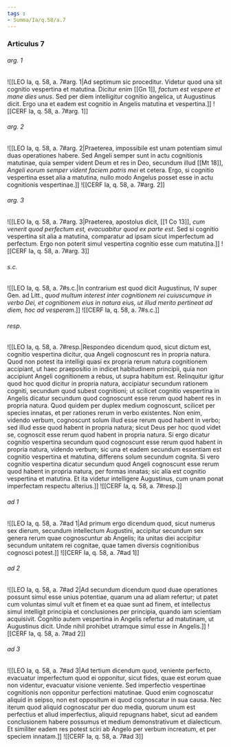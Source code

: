 ```yaml
---
tags : 
- Summa/Ia/q.58/a.7
---
```


### Articulus 7

###### arg. 1
![[LEO Ia, q. 58, a. 7#arg. 1|Ad septimum sic proceditur. Videtur quod una sit cognitio vespertina et matutina. Dicitur enim [[Gn 1]], *factum est vespere et mane dies unus*. Sed per diem intelligitur cognitio angelica, ut Augustinus dicit. Ergo una et eadem est cognitio in Angelis matutina et vespertina.]]
![[CERF Ia, q. 58, a. 7#arg. 1]]

###### arg. 2
![[LEO Ia, q. 58, a. 7#arg. 2|Praeterea, impossibile est unam potentiam simul duas operationes habere. Sed Angeli semper sunt in actu cognitionis matutinae, quia semper vident Deum et res in Deo, secundum illud [[Mt 18]], *Angeli eorum semper vident faciem patris mei* et cetera. Ergo, si cognitio vespertina esset alia a matutina, nullo modo Angelus posset esse in actu cognitionis vespertinae.]]
![[CERF Ia, q. 58, a. 7#arg. 2]]

###### arg. 3
![[LEO Ia, q. 58, a. 7#arg. 3|Praeterea, apostolus dicit, [[1 Co 13]], *cum venerit quod perfectum est, evacuabitur quod ex parte est*. Sed si cognitio vespertina sit alia a matutina, comparatur ad ipsam sicut imperfectum ad perfectum. Ergo non poterit simul vespertina cognitio esse cum matutina.]]
![[CERF Ia, q. 58, a. 7#arg. 3]]

###### s.c.
![[LEO Ia, q. 58, a. 7#s.c.|In contrarium est quod dicit Augustinus, IV super Gen. ad Litt., *quod multum interest inter cognitionem rei cuiuscumque in verbo Dei, et cognitionem eius in natura eius, ut illud merito pertineat ad diem, hoc ad vesperam*.]]
![[CERF Ia, q. 58, a. 7#s.c.]]

###### resp.
![[LEO Ia, q. 58, a. 7#resp.|Respondeo dicendum quod, sicut dictum est, cognitio vespertina dicitur, qua Angeli cognoscunt res in propria natura. Quod non potest ita intelligi quasi ex propria rerum natura cognitionem accipiant, ut haec praepositio in indicet habitudinem principii, quia non accipiunt Angeli cognitionem a rebus, ut supra habitum est. Relinquitur igitur quod hoc quod dicitur in propria natura, accipiatur secundum rationem cogniti, secundum quod subest cognitioni; ut scilicet cognitio vespertina in Angelis dicatur secundum quod cognoscunt esse rerum quod habent res in propria natura. Quod quidem per duplex medium cognoscunt, scilicet per species innatas, et per rationes rerum in verbo existentes. Non enim, videndo verbum, cognoscunt solum illud esse rerum quod habent in verbo; sed illud esse quod habent in propria natura; sicut Deus per hoc quod videt se, cognoscit esse rerum quod habent in propria natura. Si ergo dicatur cognitio vespertina secundum quod cognoscunt esse rerum quod habent in propria natura, videndo verbum; sic una et eadem secundum essentiam est cognitio vespertina et matutina, differens solum secundum cognita. Si vero cognitio vespertina dicatur secundum quod Angeli cognoscunt esse rerum quod habent in propria natura, per formas innatas; sic alia est cognitio vespertina et matutina. Et ita videtur intelligere Augustinus, cum unam ponat imperfectam respectu alterius.]]
![[CERF Ia, q. 58, a. 7#resp.]]

###### ad 1
![[LEO Ia, q. 58, a. 7#ad 1|Ad primum ergo dicendum quod, sicut numerus sex dierum, secundum intellectum Augustini, accipitur secundum sex genera rerum quae cognoscuntur ab Angelis; ita unitas diei accipitur secundum unitatem rei cognitae, quae tamen diversis cognitionibus cognosci potest.]]
![[CERF Ia, q. 58, a. 7#ad 1]]

###### ad 2
![[LEO Ia, q. 58, a. 7#ad 2|Ad secundum dicendum quod duae operationes possunt simul esse unius potentiae, quarum una ad aliam refertur; ut patet cum voluntas simul vult et finem et ea quae sunt ad finem, et intellectus simul intelligit principia et conclusiones per principia, quando iam scientiam acquisivit. Cognitio autem vespertina in Angelis refertur ad matutinam, ut Augustinus dicit. Unde nihil prohibet utramque simul esse in Angelis.]]
![[CERF Ia, q. 58, a. 7#ad 2]]

###### ad 3
![[LEO Ia, q. 58, a. 7#ad 3|Ad tertium dicendum quod, veniente perfecto, evacuatur imperfectum quod ei opponitur, sicut fides, quae est eorum quae non videntur, evacuatur visione veniente. Sed imperfectio vespertinae cognitionis non opponitur perfectioni matutinae. Quod enim cognoscatur aliquid in seipso, non est oppositum ei quod cognoscatur in sua causa. Nec iterum quod aliquid cognoscatur per duo media, quorum unum est perfectius et aliud imperfectius, aliquid repugnans habet, sicut ad eandem conclusionem habere possumus et medium demonstrativum et dialecticum. Et similiter eadem res potest sciri ab Angelo per verbum increatum, et per speciem innatam.]]
![[CERF Ia, q. 58, a. 7#ad 3]]

